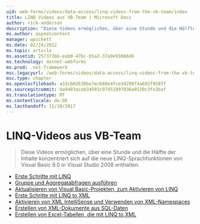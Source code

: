 ```yaml
---
uid: web-forms/videos/data-access/linq-videos-from-the-vb-team/index
title: LINQ-Videos aus VB-Team | Microsoft Docs
author: rick-anderson
description: "Diese Videos ermöglichen, über eine Stunde und die Hälfte der Inhalte konzentriert sich auf die neue LINQ-Sprachfunktionen von Visual Basic 9.0 in Visual Studio 2008 enthalten."
ms.author: aspnetcontent
manager: wpickett
ms.date: 02/24/2012
ms.topic: article
ms.assetid: 257373bb-eab0-47bc-b5a2-37a9e91666d6
ms.technology: dotnet-webforms
ms.prod: .net-framework
msc.legacyurl: /web-forms/videos/data-access/linq-videos-from-the-vb-team
msc.type: chapter
ms.openlocfilehash: a33cb02630be7ec688e4fce3d290f4a692f958ff
ms.sourcegitcommit: 9a9483aceb34591c97451997036a9120c3fe2baf
ms.translationtype: MT
ms.contentlocale: de-DE
ms.lasthandoff: 11/10/2017
---
```

<a name="linq-videos-from-the-vb-team"></a>LINQ-Videos aus VB-Team
====================
> Diese Videos ermöglichen, über eine Stunde und die Hälfte der Inhalte konzentriert sich auf die neue LINQ-Sprachfunktionen von Visual Basic 9.0 in Visual Studio 2008 enthalten.


- [Erste Schritte mit LINQ](how-do-i-get-started-with-linq.md)
- [Gruppe und Aggregatabfragen ausführen](how-do-i-perform-group-and-aggregate-queries.md)
- [Aktualisieren von Visual Basic-Projekten, zum Aktivieren von LINQ](how-do-i-upgrade-visual-basic-projects-to-enable-linq.md)
- [Erste Schritte mit LINQ to XML](how-do-i-get-started-with-linq-to-xml.md)
- [Aktivieren von XML IntelliSense und Verwenden von XML-Namespaces](how-do-i-enable-xml-intellisense-and-use-xml-namespaces.md)
- [Erstellen von XML-Dokumente aus SQL-Daten](how-do-i-create-xml-documents-from-sql-data.md)
- [Erstellen von Excel-Tabellen, die mit LINQ to XML](how-do-i-create-excel-spreadsheets-using-linq-to-xml.md)
